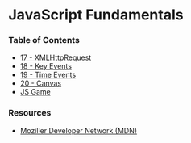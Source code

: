 # JavaScript Fundamentals
### Table of Contents
* [17 - XMLHttpRequest](_17_XMLHTTPRequest/README.md)
* [18 - Key Events](_18_KeyEvents/README.md)
* [19 - Time Events](_19_TimeEvents/README.md)
* [20 - Canvas](_20_Canvas/README.md)
* [JS Game](_20_Canvas/6_JSGame.md)

### Resources
* [Moziller Developer Network (MDN)][mdn]

[mdn]:https://developer.mozilla.org/en-US/docs/Web/JavaScript
